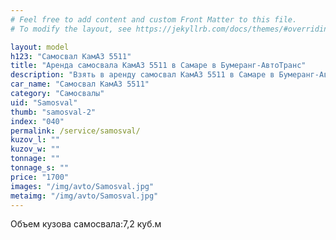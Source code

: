 ```yaml
---
# Feel free to add content and custom Front Matter to this file.
# To modify the layout, see https://jekyllrb.com/docs/themes/#overriding-theme-defaults

layout: model
h123: "Самосвал КамАЗ 5511"
title: "Аренда самосвала КамАЗ 5511 в Самаре в Бумеранг-АвтоТранс"
description: "Взять в аренду самосвал КамАЗ 5511 в Самаре в Бумеранг-АвтоТранс"
car_name: "Самосвал КамАЗ 5511"
category: "Самосвалы"
uid: "Samosval"
thumb: "samosval-2"
index: "040"
permalink: /service/samosval/
kuzov_l: ""
kuzov_w: ""
tonnage: ""
tonnage_s: ""
price: "1700"
images: "/img/avto/Samosval.jpg"
metaimg: "/img/avto/Samosval.jpg"
---
```


<p><span>Объем кузова самосвала:</span><span>7,2 куб.м</span></p>
